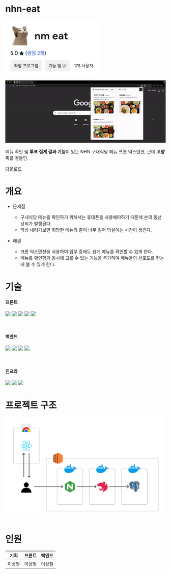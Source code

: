 # nhn-eat

<img src="./etc/nm-eat.png" style="margin-bottom:8px;">
<img src="./etc/nhn-eat.gif">
<br/>

메뉴 확인 및 **투표 집계 결과 기능**이 있는 NHN 구내식당 메뉴 크롬 익스텐션, 근데 **고양이**를 곁들인.

[다운로드](https://chromewebstore.google.com/detail/nm-eat/aelgjngikkoofmdjlgnhheafhjnnbjje?hl=ko)

# 개요

- 문제점

  - 구내식당 메뉴를 확인하기 위해서는 휴대폰을 사용해야하기 때문에 손의 동선 낭비가 발생된다.
  - 막상 내려가보면 희망한 메뉴의 줄이 너무 길어 망설이는 시간이 생긴다.

- 해결

  - 크롬 익스텐션을 사용하여 업무 중에도 쉽게 메뉴를 확인할 수 있게 한다.
  - 메뉴를 확인함과 동시에 고를 수 있는 기능을 추가하여 메뉴들의 선호도를 한눈에 볼 수 있게 한다.

# 기술

#### 프론트

<img src="https://img.shields.io/badge/react-61DAFB?style=for-the-badge&logo=react&logoColor=black"></a>
<img src="https://img.shields.io/badge/TypeScript-3178C6?style=for-the-badge&logo=typescript&logoColor=white"></a>
<img src="https://img.shields.io/badge/Tailwind-06B6D4?style=for-the-badge&logo=tailwindcss&logoColor=white"></a>
<img src="https://img.shields.io/badge/React Query-FF4154?style=for-the-badge&logo=reactquery&logoColor=white"></a>
<img src="https://img.shields.io/badge/shadcnui-000000?style=for-the-badge&logo=shadcnui&logoColor=white"></a>

<br/>

#### 백엔드

<img src="https://img.shields.io/badge/nestjs-E0234E?style=for-the-badge&logo=nestjs&logoColor=white"></a>
<img src="https://img.shields.io/badge/TypeScript-3178C6?style=for-the-badge&logo=typescript&logoColor=white"></a>
<img src="https://img.shields.io/badge/typeorm-FE0803?style=for-the-badge&logo=typeorm&logoColor=white"></a>
<img src="https://img.shields.io/badge/postgresql-4169E1?style=for-the-badge&logo=postgresql&logoColor=white"></a>

<br/>

#### 인프라

<img src="https://img.shields.io/badge/Amazon EC2-FF9900?style=for-the-badge&logo=amazonec2&logoColor=white"></a>
<img src="https://img.shields.io/badge/NGINX-009639?style=for-the-badge&logo=nginx&logoColor=white"></a>
<img src="https://img.shields.io/badge/docker-2496ED?style=for-the-badge&logo=docker&logoColor=white"></a>

# 프로젝트 구조

<img src="./etc/architecture.png">

# 인원

| 기획   | 프론트 | 백엔드 |
| ------ | ------ | ------ |
| 이상철 | 이상철 | 이상철 |
